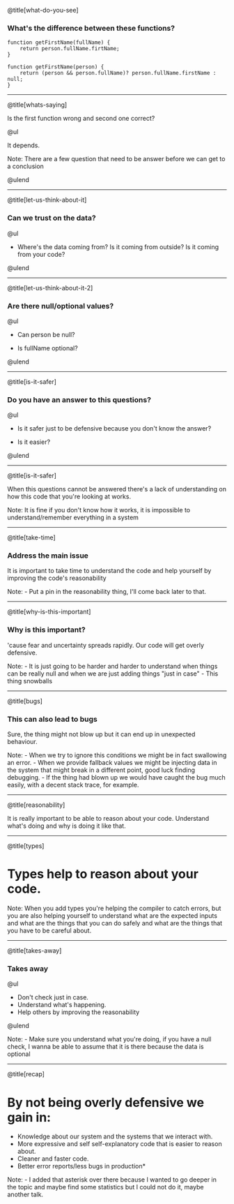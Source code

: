 @title[what-do-you-see]

### What's the difference between these functions?

```
function getFirstName(fullName) {
    return person.fullName.firtName;
}
```

```
function getFirstName(person) {
    return (person && person.fullName)? person.fullName.firstName : null;
}
```

---

@title[whats-saying]

Is the first function wrong and second one correct?

@ul

It depends.

Note:
    There are a few question that need to be answer before we can get to a conclusion

@ulend

---

@title[let-us-think-about-it]

### Can we trust on the data?

@ul

- Where's the data coming from? Is it coming from outside? Is it coming from your code?


@ulend

---

@title[let-us-think-about-it-2]

### Are there null/optional values?

@ul

- Can person be null?

- Is fullName optional?

@ulend


---

@title[is-it-safer]

### Do you have an answer to this questions?

@ul

- Is it safer just to be defensive because you don't know the answer?

- Is it easier?

@ulend

---

@title[is-it-safer]

When this questions cannot be answered there's a lack of understanding on how this code that you're looking at works.

Note:
    It is fine if you don't know how it works, it is impossible to understand/remember everything in a system

---

@title[take-time]

### Address the main issue

It is important to take time to understand the code and help yourself by improving the code's reasonability

Note:
    - Put a pin in the reasonability thing, I'll come back later to that.

---

@title[why-is-this-important]

### Why is this important?

'cause fear and uncertainty spreads rapidly. Our code will get overly defensive.

Note:
    - It is just going to be harder and harder to understand when things can be really null and when we are just adding things "just in case"
    - This thing snowballs

---

@title[bugs]

### This can also lead to bugs

Sure, the thing might not blow up but it can end up in unexpected behaviour.

Note:
    - When we try to ignore this conditions we might be in fact swallowing an error.
    - When we provide fallback values we might be injecting data in the system that might break in a different point, good luck finding debugging.
    - If the thing had blown up we would have caught the bug much easily, with a decent stack trace, for example.

---
@title[reasonability]

It is really important to be able to reason about your code. Understand what's doing and why is doing it like that.


---

@title[types]

# Types help to reason about your code.

Note:
    When you add types you're helping the compiler to catch errors, but you are also helping yourself to understand what are the expected inputs and what are the things that you can do safely and what are the things that you have to be careful about.

---


@title[takes-away]

### Takes away

@ul

- Don't check just in case.
- Understand what's happening.
- Help others by improving the reasonability

@ulend

Note:
    - Make sure you understand what you're doing, if you have a null check, I wanna be able to assume that it is there because the data is optional

---

@title[recap]

# By not being overly defensive we gain in:

* Knowledge about our system and the systems that we interact with.
* More expressive and self self-explanatory code that is easier to reason about.
* Cleaner and faster code.
* Better error reports/less bugs in production*

Note:
    - I added that asterisk over there because I wanted to go deeper in the topic and maybe find some statistics but I could not do it, maybe another talk.
